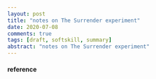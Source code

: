 ```yaml
---
layout: post
title: "notes on The Surrender experiment"
date: 2020-07-08
comments: true
tags: [draft, softskill, summary]
abstract: "notes on The Surrender experiment"
---
```



#### reference
